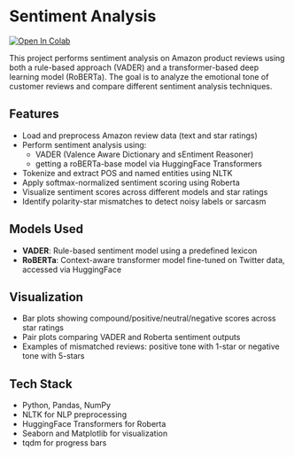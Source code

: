 # Sentiment Analysis
[![Open In Colab](https://colab.research.google.com/assets/colab-badge.svg)](https://colab.research.google.com/github/mohitmethi1000/sentiment_analysis/blob/main/sentiment_analysis.ipynb)


This project performs sentiment analysis on Amazon product reviews using both a rule-based approach (VADER) and a transformer-based deep learning model (RoBERTa). The goal is to analyze the emotional tone of customer reviews and compare different sentiment analysis techniques.

## Features

- Load and preprocess Amazon review data (text and star ratings)
- Perform sentiment analysis using:
  - VADER (Valence Aware Dictionary and sEntiment Reasoner)
  - getting a roBERTa-base model via HuggingFace Transformers
- Tokenize and extract POS and named entities using NLTK
- Apply softmax-normalized sentiment scoring using Roberta
- Visualize sentiment scores across different models and star ratings
- Identify polarity-star mismatches to detect noisy labels or sarcasm

## Models Used

- **VADER**: Rule-based sentiment model using a predefined lexicon
- **RoBERTa**: Context-aware transformer model fine-tuned on Twitter data, accessed via HuggingFace

## Visualization

- Bar plots showing compound/positive/neutral/negative scores across star ratings
- Pair plots comparing VADER and Roberta sentiment outputs
- Examples of mismatched reviews: positive tone with 1-star or negative tone with 5-stars

## Tech Stack

- Python, Pandas, NumPy
- NLTK for NLP preprocessing
- HuggingFace Transformers for Roberta
- Seaborn and Matplotlib for visualization
- tqdm for progress bars

